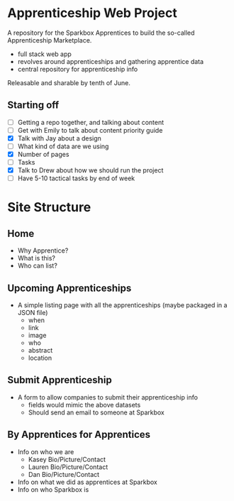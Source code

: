 # Apprenticeship Web Project
A repository for the Sparkbox Apprentices to build the so-called Apprenticeship Marketplace.

* full stack web app
* revolves around apprenticeships and gathering apprentice data
* central repository for apprenticeship info

Releasable and sharable by tenth of June.

## Starting off
- [ ] Getting a repo together, and talking about content
- [ ] Get with Emily to talk about content priority guide
- [x] Talk with Jay about a design
- [ ] What kind of data are we using
- [x] Number of pages
- [ ] Tasks
- [x] Talk to Drew about how we should run the project
- [ ] Have 5-10 tactical tasks by end of week

# Site Structure

## Home
* Why Apprentice?
* What is this?
* Who can list?

## Upcoming Apprenticeships
* A simple listing page with all the apprenticeships (maybe packaged in a JSON file)
	* when
	* link
	* image
	* who
	* abstract
	* location

## Submit Apprenticeship
* A form to allow companies to submit their apprenticeship info
	* fields would mimic the above datasets
	* Should send an email to someone at Sparkbox

## By Apprentices for Apprentices
* Info on who we are
	* Kasey Bio/Picture/Contact
	* Lauren Bio/Picture/Contact
	* Dan Bio/Picture/Contact
* Info on what we did as apprentices at Sparkbox
* Info on who Sparkbox is
